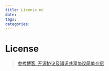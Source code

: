 ```yaml
---
title: License.md
date: 
tags: 
categories: 
---
```


# License 

> [参考博客: 开源协议及知识共享协议简单介绍](https://www.cnblogs.com/huaxia283611/p/LicenseIndex.html)

